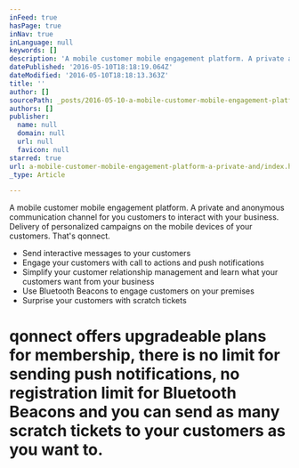 ```yaml
---
inFeed: true
hasPage: true
inNav: true
inLanguage: null
keywords: []
description: 'A mobile customer mobile engagement platform. A private and anonymous communication channel for you customers to interact with your business. Delivery of personalized campaigns on the mobile devices of your customers. That’s qonnect. '
datePublished: '2016-05-10T18:18:19.064Z'
dateModified: '2016-05-10T18:18:13.363Z'
title: ''
author: []
sourcePath: _posts/2016-05-10-a-mobile-customer-mobile-engagement-platform-a-private-and.md
authors: []
publisher:
  name: null
  domain: null
  url: null
  favicon: null
starred: true
url: a-mobile-customer-mobile-engagement-platform-a-private-and/index.html
_type: Article

---
```

A mobile customer mobile engagement platform. A private and anonymous communication channel for you customers to interact with your business. Delivery of personalized campaigns on the mobile devices of your customers. That's qonnect. 

* Send interactive messages to your customers
* Engage your customers with call to actions and push notifications
* Simplify your customer relationship management and learn what your customers want from your business
* Use Bluetooth Beacons to engage customers on your premises
* Surprise your customers with scratch tickets

# qonnect offers upgradeable plans for membership, there is no limit for sending push notifications, no registration limit for Bluetooth Beacons and you can send as many scratch tickets to your customers as you want to.
